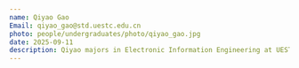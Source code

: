```yaml
---
name: Qiyao Gao
Email: qiyao_gao@std.uestc.edu.cn
photo: people/undergraduates/photo/qiyao_gao.jpg
date: 2025-09-11
description: Qiyao majors in Electronic Information Engineering at UESTC. His research interest lies in applying deep learning to materials science.
---
```

